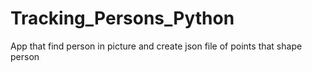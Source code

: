 # Tracking_Persons_Python
App that find person in picture and create json file of points that shape person 
